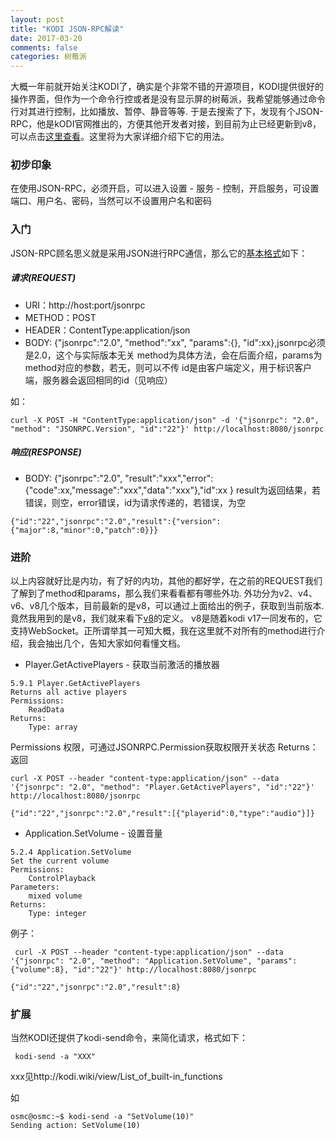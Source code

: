 ```yaml
---
layout: post
title: "KODI JSON-RPC解读"
date: 2017-03-20
comments: false
categories: 树莓派
---
```


大概一年前就开始关注KODI了，确实是个非常不错的开源项目，KODI提供很好的操作界面，但作为一个命令行控或者是没有显示屏的树莓派，我希望能够通过命令行对其进行控制，比如播放、暂停、静音等等. 于是去搜索了下，发现有个JSON-RPC，他是kODI官网推出的，方便其他开发者对接，到目前为止已经更新到v8，可以点击[这里查看](http://kodi.wiki/view/JSON-RPC_API)。这里将为大家详细介绍下它的用法。

### 初步印象

在使用JSON-RPC，必须开启，可以进入设置 - 服务 - 控制，开启服务，可设置端口、用户名、密码，当然可以不设置用户名和密码

### 入门

JSON-RPC顾名思义就是采用JSON进行RPC通信，那么它的[基本格式](http://www.jsonrpc.org/specification)如下：

##### 请求(REQUEST)

* URI：http://host:port/jsonrpc
* METHOD：POST
* HEADER：ContentType:application/json
* BODY: {"jsonrpc":"2.0", "method":"xx", "params":{}, "id":xx},jsonrpc必须是2.0，这个与实际版本无关 method为具体方法，会在后面介绍，params为method对应的参数，若无，则可以不传 id是由客户端定义，用于标识客户端，服务器会返回相同的id（见响应）

如：

```
curl -X POST -H "ContentType:application/json" -d '{"jsonrpc": "2.0", "method": "JSONRPC.Version", "id":"22"}' http://localhost:8080/jsonrpc
```

##### 响应(RESPONSE)

* BODY:  {"jsonrpc":"2.0", "result":"xxx","error":{"code":xx,"message":"xxx","data":"xxx"},"id":xx }  result为返回结果，若错误，则空，error错误，id为请求传递的，若错误，为空


```
{"id":"22","jsonrpc":"2.0","result":{"version":{"major":8,"minor":0,"patch":0}}}
```

### 进阶

以上内容就好比是内功，有了好的内功，其他的都好学，在之前的REQUEST我们了解到了method和params，那么我们来看看都有哪些外功. 外功分为v2、v4、v6、v8几个版本，目前最新的是v8，可以通过上面给出的例子，获取到当前版本. 竟然我用到的是v8，我们就来看下[v8](http://kodi.wiki/view/JSON-RPC_API/v8)的定义。 v8是随着kodi v17一同发布的，它支持WebSocket。正所谓举其一可知大概，我在这里就不对所有的method进行介绍，我会抽出几个，告知大家如何看懂文档。

* Player.GetActivePlayers - 获取当前激活的播放器


```
5.9.1 Player.GetActivePlayers
Returns all active players
Permissions:
    ReadData
Returns:
    Type: array
```
Permissions 权限，可通过JSONRPC.Permission获取权限开关状态
Returns：返回


```
curl -X POST --header "content-type:application/json" --data '{"jsonrpc": "2.0", "method": "Player.GetActivePlayers", "id":"22"}' http://localhost:8080/jsonrpc

{"id":"22","jsonrpc":"2.0","result":[{"playerid":0,"type":"audio"}]}
```


* Application.SetVolume - 设置音量


```
5.2.4 Application.SetVolume
Set the current volume
Permissions:
    ControlPlayback
Parameters:
    mixed volume
Returns:
    Type: integer
```

例子：


```
 curl -X POST --header "content-type:application/json" --data '{"jsonrpc": "2.0", "method": "Application.SetVolume", "params":{"volume":8}, "id":"22"}' http://localhost:8080/jsonrpc
 
{"id":"22","jsonrpc":"2.0","result":8}
```

### 扩展

当然KODI还提供了kodi-send命令，来简化请求，格式如下：


```
 kodi-send -a "XXX"
```

xxx见http://kodi.wiki/view/List_of_built-in_functions

如


```
osmc@osmc:~$ kodi-send -a "SetVolume(10)"
Sending action: SetVolume(10)
```



